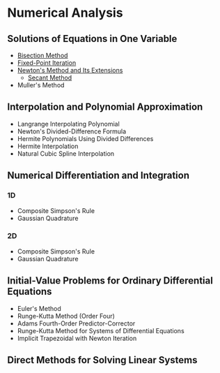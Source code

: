 # Numerical Analysis

## Solutions of Equations in One Variable
- [Bisection Method](https://github.com/n8tmps/MATH323-NumericalAnalysis/blob/main/Lab1.ipynb)
- [Fixed-Point Iteration](https://github.com/n8tmps/MATH323-NumericalAnalysis/blob/main/Lab1.ipynb)
- [Newton's Method and Its Extensions](https://github.com/n8tmps/MATH323-NumericalAnalysis/blob/main/Lab2.ipynb)
  - [Secant Method](https://github.com/n8tmps/MATH323-NumericalAnalysis/blob/main/Lab2.ipynb)
- Muller's Method

## Interpolation and Polynomial Approximation
- Langrange Interpolating Polynomial
- Newton's Divided-Difference Formula
- Hermite Polynomials Using Divided Differences
- Hermite Interpolation
- Natural Cubic Spline Interpolation

## Numerical Differentiation and Integration
### 1D
- Composite Simpson's Rule
- Gaussian Quadrature
### 2D
- Composite Simpson's Rule
- Gaussian Quadrature

## Initial-Value Problems for Ordinary Differential Equations
- Euler's Method
- Runge-Kutta Method (Order Four)
- Adams Fourth-Order Predictor-Corrector
- Runge-Kutta Method for Systems of Differential Equations
- Implicit Trapezoidal with Newton Iteration

## Direct Methods for Solving Linear Systems
